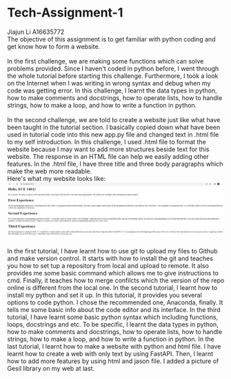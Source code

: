 # Tech-Assignment-1
Jiajun Li A16635772
<br>
The objective of this assignment is to get familiar with python coding and get know how to form a website. 
<br>
<br>
In the first challenge, we are making some functions which can solve problems provided. Since I haven't coded in python
before, I went through the whole tutorial before starting this challenge. Furthermore, I took a look on the Internet when I was writing in wrong syntax and debug when my code was getting error. In this challenge, I learnt the data types in python, how to make comments and docstrings, how to operate lists, how to handle strings, how to make a loop, and how to write a function in python.
<br>
<br>
In the second challenge, we are told to create a website just like what have been taught in the tutorial section. 
I basically copied down what have been used in tutorial code into this new app.py file and changed text in .html file
to my self introduction. In this challenge, I used .html file to format the website because I may want to add more structures beside text for this website. The response in an HTML file can help we easily adding other features. In the .html file, I have three title and three body paragraphs which make the web more readable. 
<br>
Here's what my website looks like: ![alt text](images/img.PNG)
<br>
<br>
In the first tutorial, I have learnt how to use git to upload my files to Github and make version control. It starts with how to install the git and teaches you how to set tup a repository from local and upload to remote. It also provides me some basic command which allows me to give instructions to cmd. Finally, it teaches how to merge confilcts which the version of the repo online is different from the local one. In the second tutorial, I learnt how to install my python and set it up. In this tutorial, it provides you several options to code python. I chose the recommended one, Anaconda, finally. It tells me some basic info about the code editor and its interface. In the third tutorial, I have learnt some basic python syntax which including functions, loops, docstrings and etc. To be specific, I learnt the data types in python, how to make comments and docstrings, how to operate lists, how to handle strings, how to make a loop, and how to write a function in python. In the last tutorial, I learnt how to make a website with python and html file. I have learnt how to create a web with only text by using FastAPI. Then, I learnt how to add more features by using html and jason file. I added a picture of Gesil library on my web at last.
